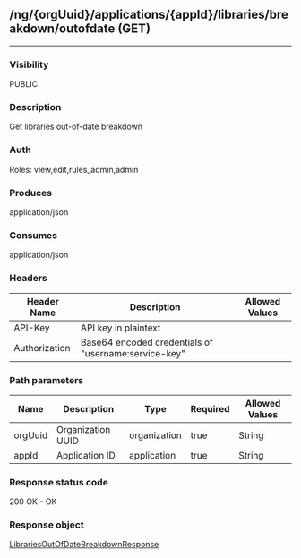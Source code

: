 ## /ng/{orgUuid}/applications/{appId}/libraries/breakdown/outofdate (GET)
---
### Visibility
PUBLIC
### Description
Get libraries out-of-date breakdown
### Auth
Roles: view,edit,rules_admin,admin
### Produces
application/json
### Consumes
application/json
### Headers
| Header Name | Description | Allowed Values |
| ----------- | ----------- | ----------- |
| API-Key | API key in plaintext |  |
| Authorization | Base64 encoded credentials of &quot;username:service-key&quot; |  |
### Path parameters
| Name | Description | Type | Required | Allowed Values |
| ----------- | ----------- | ----------- | ----------- | ----------- |
| orgUuid | Organization UUID | organization | true | String |
| appId | Application ID | application | true | String |
### Response status code
200 OK - OK
### Response object
[LibrariesOutOfDateBreakdownResponse](<../../objects/LibrariesOutOfDateBreakdownResponse.md>)
